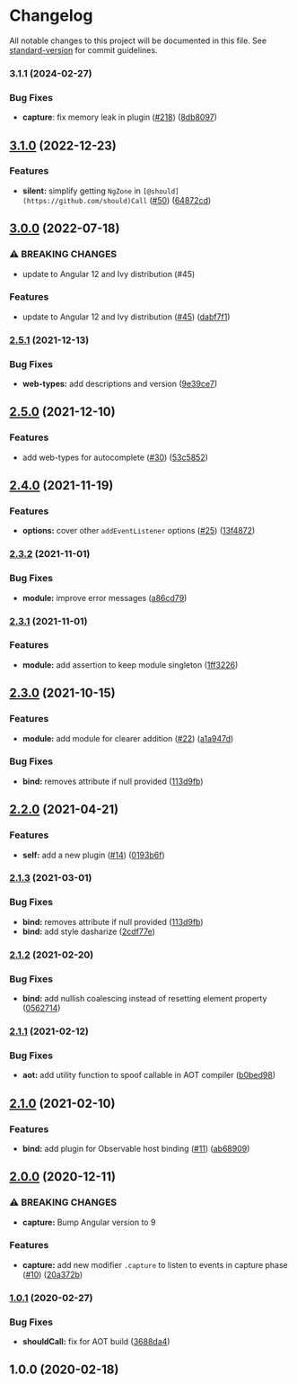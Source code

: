 # Changelog

All notable changes to this project will be documented in this file. See
[standard-version](https://github.com/conventional-changelog/standard-version) for commit guidelines.

### 3.1.1 (2024-02-27)

### Bug Fixes

- **capture**: fix memory leak in plugin ([#218](https://github.com/taiga-family/ng-event-plugins/issues/218))
  ([8db8097](https://github.com/taiga-family/ng-event-plugins/commit/8db8097496d660f70e239d9a7ccfa802a8a3a287))

## [3.1.0](https://github.com/TinkoffCreditSystems/ng-event-plugins/compare/v3.0.0...v3.1.0) (2022-12-23)

### Features

- **silent:** simplify getting `NgZone` in `[@should](https://github.com/should)Call`
  ([#50](https://github.com/TinkoffCreditSystems/ng-event-plugins/issues/50))
  ([64872cd](https://github.com/TinkoffCreditSystems/ng-event-plugins/commit/64872cd10145173d5121efbd1abf8d57363292b8))

## [3.0.0](https://github.com/TinkoffCreditSystems/ng-event-plugins/compare/v2.5.1...v3.0.0) (2022-07-18)

### ⚠ BREAKING CHANGES

- update to Angular 12 and Ivy distribution (#45)

### Features

- update to Angular 12 and Ivy distribution ([#45](https://github.com/TinkoffCreditSystems/ng-event-plugins/issues/45))
  ([dabf7f1](https://github.com/TinkoffCreditSystems/ng-event-plugins/commit/dabf7f1a7e7532dfd0b404ef3565580515240e20))

### [2.5.1](https://github.com/TinkoffCreditSystems/ng-event-plugins/compare/v2.5.0...v2.5.1) (2021-12-13)

### Bug Fixes

- **web-types:** add descriptions and version
  ([9e39ce7](https://github.com/TinkoffCreditSystems/ng-event-plugins/commit/9e39ce77d5d33798e083b9c0176ecded9b46d13e))

## [2.5.0](https://github.com/TinkoffCreditSystems/ng-event-plugins/compare/v2.4.0...v2.5.0) (2021-12-10)

### Features

- add web-types for autocomplete ([#30](https://github.com/TinkoffCreditSystems/ng-event-plugins/issues/30))
  ([53c5852](https://github.com/TinkoffCreditSystems/ng-event-plugins/commit/53c58520fa0521dd658125211efd38c1ebe747d4))

## [2.4.0](https://github.com/TinkoffCreditSystems/ng-event-plugins/compare/v2.3.2...v2.4.0) (2021-11-19)

### Features

- **options:** cover other `addEventListener` options
  ([#25](https://github.com/TinkoffCreditSystems/ng-event-plugins/issues/25))
  ([13f4872](https://github.com/TinkoffCreditSystems/ng-event-plugins/commit/13f487298ee9715314a0f5afe178f35bb353bbb6))

### [2.3.2](https://github.com/TinkoffCreditSystems/ng-event-plugins/compare/v2.3.1...v2.3.2) (2021-11-01)

### Bug Fixes

- **module:** improve error messages
  ([a86cd79](https://github.com/TinkoffCreditSystems/ng-event-plugins/commit/a86cd79a65c6aa632361bfea842ac80de1d9307b))

### [2.3.1](https://github.com/TinkoffCreditSystems/ng-event-plugins/compare/v2.3.0...v2.3.1) (2021-11-01)

### Features

- **module:** add assertion to keep module singleton
  ([1ff3226](https://github.com/TinkoffCreditSystems/ng-event-plugins/commit/1ff3226bb9f4667c39bd4b28844ab995b8f744e3))

## [2.3.0](https://github.com/TinkoffCreditSystems/ng-event-plugins/compare/v2.1.2...v2.3.0) (2021-10-15)

### Features

- **module:** add module for clearer addition
  ([#22](https://github.com/TinkoffCreditSystems/ng-event-plugins/issues/22))
  ([a1a947d](https://github.com/TinkoffCreditSystems/ng-event-plugins/commit/a1a947d6a9970b716fb08cc5848466fabf4b6cce))

### Bug Fixes

- **bind:** removes attribute if null provided
  ([113d9fb](https://github.com/TinkoffCreditSystems/ng-event-plugins/commit/113d9fb4e9ee969dc970a88efbace6ffcdab70af))

## [2.2.0](https://github.com/TinkoffCreditSystems/ng-event-plugins/compare/v2.1.2...v2.2.0) (2021-04-21)

### Features

- **self:** add a new plugin ([#14](https://github.com/TinkoffCreditSystems/ng-event-plugins/issues/14))
  ([0193b6f](https://github.com/TinkoffCreditSystems/ng-event-plugins/commit/0193b6ff1efe9b85dcb0a748e65f5cc4a5ca8d63))

### [2.1.3](https://github.com/TinkoffCreditSystems/ng-event-plugins/compare/v2.1.2...v2.1.3) (2021-03-01)

### Bug Fixes

- **bind:** removes attribute if null provided
  ([113d9fb](https://github.com/TinkoffCreditSystems/ng-event-plugins/commit/113d9fb4e9ee969dc970a88efbace6ffcdab70af))
- **bind:** add style dasharize
  ([2cdf77e](https://github.com/TinkoffCreditSystems/ng-event-plugins/commit/2cdf77ea7fa73d98ef3ef9d11766330ef7e0be48))

### [2.1.2](https://github.com/TinkoffCreditSystems/ng-event-plugins/compare/v2.1.1...v2.1.2) (2021-02-20)

### Bug Fixes

- **bind:** add nullish coalescing instead of resetting element property
  ([0562714](https://github.com/TinkoffCreditSystems/ng-event-plugins/commit/0562714e1fbbb6df84c8c8121e7fb54e32817779))

### [2.1.1](https://github.com/TinkoffCreditSystems/ng-event-plugins/compare/v2.1.0...v2.1.1) (2021-02-12)

### Bug Fixes

- **aot:** add utility function to spoof callable in AOT compiler
  ([b0bed98](https://github.com/TinkoffCreditSystems/ng-event-plugins/commit/b0bed9801f43e5651283bca0817ec899cac7fd4b))

## [2.1.0](https://github.com/TinkoffCreditSystems/ng-event-plugins/compare/v2.0.0...v2.1.0) (2021-02-10)

### Features

- **bind:** add plugin for Observable host binding
  ([#11](https://github.com/TinkoffCreditSystems/ng-event-plugins/issues/11))
  ([ab68909](https://github.com/TinkoffCreditSystems/ng-event-plugins/commit/ab68909b583960f8991e3ea6673aa1a9b57dc5bf))

## [2.0.0](https://github.com/TinkoffCreditSystems/ng-event-plugins/compare/v1.0.1...v2.0.0) (2020-12-11)

### ⚠ BREAKING CHANGES

- **capture:** Bump Angular version to 9

### Features

- **capture:** add new modifier `.capture` to listen to events in capture phase
  ([#10](https://github.com/TinkoffCreditSystems/ng-event-plugins/issues/10))
  ([20a372b](https://github.com/TinkoffCreditSystems/ng-event-plugins/commit/20a372b1df077787e15cdb2b6806c842f6445978))

### [1.0.1](https://github.com/TinkoffCreditSystems/ng-event-plugins/compare/v1.0.0...v1.0.1) (2020-02-27)

### Bug Fixes

- **shouldCall:** fix for AOT build ([3688da4](https://github.com/TinkoffCreditSystems/ng-event-plugins/commit/3688da4))

## 1.0.0 (2020-02-18)
